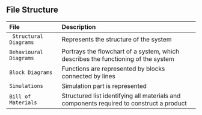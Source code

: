 ## File Structure
| File  | Description                                    |              
|:------- |:---------------------------------------------- |
| ` Structural Diagrams`  |  Represents the structure of the system                               |                     
| `Behavioural Diagrams`   | Portrays the flowchart of a system, which describes the functioning of the system |
| `Block Diagrams`  |  Functions are represented by blocks connected by lines |
| `Simulations` | Simulation part is represented  |
| `Bill of Materials` | Structured list identifying all materials and components required to construct a product |

